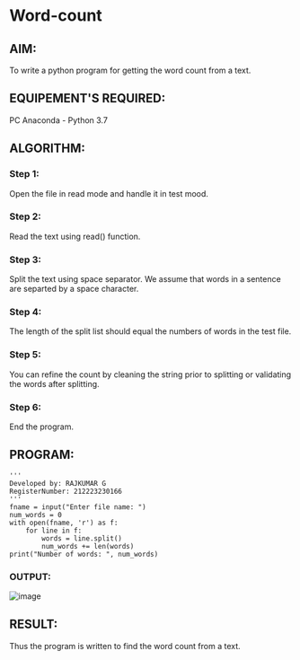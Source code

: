 # Word-count
## AIM:
To write a python program for getting the word count from a text.
## EQUIPEMENT'S REQUIRED: 
PC
Anaconda - Python 3.7
## ALGORITHM: 
### Step 1:
Open the file in read mode and handle it in test mood.

### Step 2:
Read the text using read() function.

### Step 3:
Split the text using space separator. We assume that words in a sentence are separted by a space character.

### Step 4:
The length of the split list should equal the numbers of words in the test file.

### Step 5:
You can refine the count by cleaning the string prior to splitting or validating the words after splitting.

### Step 6:
End the program.
## PROGRAM:
```
'''
Developed by: RAJKUMAR G
RegisterNumber: 212223230166
'''
fname = input("Enter file name: ")
num_words = 0
with open(fname, 'r') as f:
    for line in f:
        words = line.split()
        num_words += len(words)
print("Number of words: ", num_words)
```
### OUTPUT:

![image](https://github.com/Rajkumar28072005/Word-count/assets/144980101/cddd6ce9-6041-4343-ad32-863a1493bad8)


## RESULT:
Thus the program is written to find the word count from a text.
